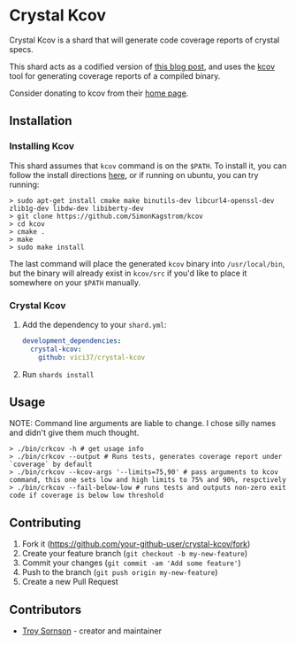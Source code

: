 # Crystal Kcov

Crystal Kcov is a shard that will generate code coverage reports of crystal specs.

This shard acts as a codified version of [this blog post](https://hannes.kaeufler.net/posts/measuring-code-coverage-in-crystal-with-kcov), and uses the [kcov](https://github.com/SimonKagstrom/kcov) tool for generating coverage reports of a compiled binary.

Consider donating to kcov from their [home page](https://simonkagstrom.github.io/kcov/).

## Installation

### Installing Kcov

This shard assumes that `kcov` command is on the `$PATH`. To install it, you can follow the install directions [here](https://github.com/SimonKagstrom/kcov/blob/master/INSTALL.md), or if running on ubuntu, you can try running:

```
> sudo apt-get install cmake make binutils-dev libcurl4-openssl-dev zlib1g-dev libdw-dev libiberty-dev
> git clone https://github.com/SimonKagstrom/kcov
> cd kcov
> cmake .
> make
> sudo make install
```

The last command will place the generated `kcov` binary into `/usr/local/bin`, but the binary will already exist in `kcov/src` if you'd like to place it somewhere on your `$PATH` manually.

### Crystal Kcov

1. Add the dependency to your `shard.yml`:

   ```yaml
   development_dependencies:
     crystal-kcov:
       github: vici37/crystal-kcov
   ```

2. Run `shards install`

## Usage

NOTE: Command line arguments are liable to change. I chose silly names and didn't give them much thought.

```
> ./bin/crkcov -h # get usage info
> ./bin/crkcov --output # Runs tests, generates coverage report under `coverage` by default
> ./bin/crkcov --kcov-args '--limits=75,90' # pass arguments to kcov command, this one sets low and high limits to 75% and 90%, respctively
> ./bin/crkcov --fail-below-low # runs tests and outputs non-zero exit code if coverage is below low threshold
```

## Contributing

1. Fork it (<https://github.com/your-github-user/crystal-kcov/fork>)
2. Create your feature branch (`git checkout -b my-new-feature`)
3. Commit your changes (`git commit -am 'Add some feature'`)
4. Push to the branch (`git push origin my-new-feature`)
5. Create a new Pull Request

## Contributors

- [Troy Sornson](https://github.com/vici37) - creator and maintainer
